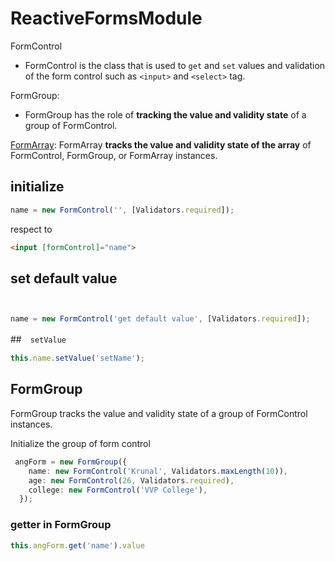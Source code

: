 # ReactiveFormsModule

FormControl
- FormControl is the class that is used to `get` and `set` values and validation of the form control such as `<input>` and `<select>` tag.

FormGroup:
- FormGroup has the role of **tracking the value and validity state** of a group of FormControl.

[FormArray](https://appdividend.com/2019/12/16/angular-form-control-example/):
FormArray **tracks the value and validity state of the array** of FormControl, FormGroup, or FormArray instances.


## initialize

```typescript
name = new FormControl('', [Validators.required]);
```

respect to  
```html
<input [formControl]="name">
```

## set default value

```typescript


name = new FormControl('get default value', [Validators.required]);
```

##　`setValue`

```typescript
this.name.setValue('setName'); 
```

## FormGroup

FormGroup tracks the value and validity state of a group of FormControl instances.


Initialize the group of form control
```typescript
 angForm = new FormGroup({
    name: new FormControl('Krunal', Validators.maxLength(10)),
    age: new FormControl(26, Validators.required),
    college: new FormControl('VVP College'),
  });
```

### getter in FormGroup

```typescript
this.angForm.get('name').value
```


